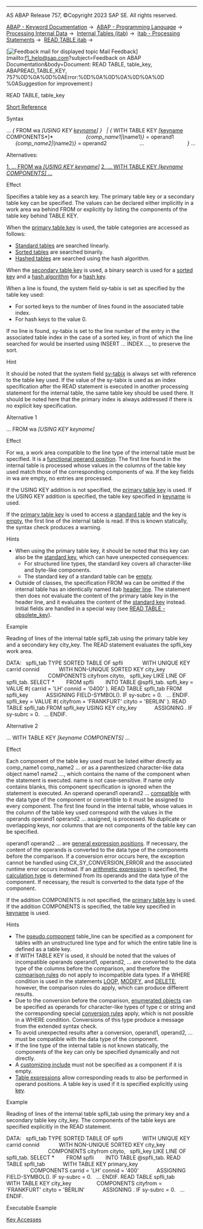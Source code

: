   

* * *

AS ABAP Release 757, ©Copyright 2023 SAP SE. All rights reserved.

[ABAP - Keyword Documentation](javascript:call_link\('abenabap.htm'\)) →  [ABAP - Programming Language](javascript:call_link\('abenabap_reference.htm'\)) →  [Processing Internal Data](javascript:call_link\('abenabap_data_working.htm'\)) →  [Internal Tables (itab)](javascript:call_link\('abenitab.htm'\)) →  [itab - Processing Statements](javascript:call_link\('abentable_processing_statements.htm'\)) →  [READ TABLE itab](javascript:call_link\('abapread_table.htm'\)) → 

 [![](Mail.gif?object=Mail.gif&sap-language=EN "Feedback mail for displayed topic") Mail Feedback](mailto:f1_help@sap.com?subject=Feedback on ABAP Documentation&body=Document: READ TABLE, table_key, ABAPREAD_TABLE_KEY, 757%0D%0A%0D%0AError:%0D%0A%0D%0A%0D%0A%0D
%0ASuggestion for improvement:)

READ TABLE, table\_key

[Short Reference](javascript:call_link\('abapread_table_itab_shortref.htm'\))

Syntax

... *{* FROM wa *\[*USING KEY [keyname](javascript:call_link\('abenkeyname.htm'\))*\]* *}*
  *|* *{* WITH TABLE KEY *\[*[keyname](javascript:call_link\('abenkeyname.htm'\)) COMPONENTS*\]*
                     *{*comp\_name1*|*(name1)*}* = operand1
                     *{*comp\_name2*|*(name2)*}* = operand2
                     ...                             *}* ...

Alternatives:

[1\. ... FROM wa *\[*USING KEY keyname*\]*](#!ABAP_ALTERNATIVE_1@1@)
[2\. ... WITH TABLE KEY *\[*keyname COMPONENTS*\]* ...](#!ABAP_ALTERNATIVE_2@2@)

Effect

Specifies a table key as a search key. The primary table key or a secondary table key can be specified. The values can be declared either implicitly in a work area wa behind FROM or explicitly by listing the components of the table key behind TABLE KEY.

When the [primary table key](javascript:call_link\('abenprimary_table_key_glosry.htm'\) "Glossary Entry") is used, the table categories are accessed as follows:

-   [Standard tables](javascript:call_link\('abenstandard_table_glosry.htm'\) "Glossary Entry") are searched linearly.
-   [Sorted tables](javascript:call_link\('abensorted_table_glosry.htm'\) "Glossary Entry") are searched binarily.
-   [Hashed tables](javascript:call_link\('abenhashed_table_glosry.htm'\) "Glossary Entry") are searched using the hash algorithm.

When the [secondary table key](javascript:call_link\('abensecondary_table_key_glosry.htm'\) "Glossary Entry") is used, a binary search is used for a [sorted key](javascript:call_link\('abensorted_key_glosry.htm'\) "Glossary Entry") and a [hash algorithm](javascript:call_link\('abenhash_algorithm_glosry.htm'\) "Glossary Entry") for a [hash key](javascript:call_link\('abenhash_key_glosry.htm'\) "Glossary Entry").

When a line is found, the system field sy-tabix is set as specified by the table key used:

-   For sorted keys to the number of lines found in the associated table index.
-   For hash keys to the value 0.

If no line is found, sy-tabix is set to the line number of the entry in the associated table index in the case of a sorted key, in front of which the line searched for would be inserted using INSERT ... INDEX ..., to preserve the sort.

Hint

It should be noted that the system field [sy-tabix](javascript:call_link\('abapread_table.htm'\)) is always set with reference to the table key used. If the value of the sy-tabix is used as an index specification after the READ statement is executed in another processing statement for the internal table, the same table key should be used there. It should be noted here that the primary index is always addressed if there is no explicit key specification.

Alternative 1   

... FROM wa *\[*USING KEY keyname*\]*

Effect

For wa, a work area compatible to the line type of the internal table must be specified. It is a [functional operand position](javascript:call_link\('abenfunctional_position_glosry.htm'\) "Glossary Entry"). The first line found in the internal table is processed whose values in the columns of the table key used match those of the corresponding components of wa. If the key fields in wa are empty, no entries are processed.

If the USING KEY addition is not specified, the [primary table key](javascript:call_link\('abenprimary_table_key_glosry.htm'\) "Glossary Entry") is used. If the USING KEY addition is specified, the table key specified in [keyname](javascript:call_link\('abenkeyname.htm'\)) is used.

If the [primary table key](javascript:call_link\('abenprimary_key_glosry.htm'\) "Glossary Entry") is used to access a [standard table](javascript:call_link\('abenstandard_table_glosry.htm'\) "Glossary Entry") and the key is [empty](javascript:call_link\('abenitab_empty_key.htm'\)), the first line of the internal table is read. If this is known statically, the syntax check produces a warning.

Hints

-   When using the primary table key, it should be noted that this key can also be the [standard key](javascript:call_link\('abenstandard_key_glosry.htm'\) "Glossary Entry"), which can have unexpected consequences:
    -   For structured line types, the standard key covers all character-like and byte-like components.
    -   The standard key of a standard table can be [empty](javascript:call_link\('abenitab_empty_key.htm'\)).
-   Outside of classes, the specification FROM wa can be omitted if the internal table has an identically named itab [header line](javascript:call_link\('abenheader_line_glosry.htm'\) "Glossary Entry"). The statement then does not evaluate the content of the primary table key in the header line, and it evaluates the content of the [standard key](javascript:call_link\('abenstandard_key_glosry.htm'\) "Glossary Entry") instead. Initial fields are handled in a special way (see [READ TABLE - obsolete\_key](javascript:call_link\('abapread_table_obsolet.htm'\))).

Example

Reading of lines of the internal table spfli\_tab using the primary table key and a secondary key city\_key. The READ statement evaluates the spfli\_key work area.

DATA:
  spfli\_tab TYPE SORTED TABLE OF spfli
            WITH UNIQUE KEY carrid connid
            WITH NON-UNIQUE SORTED KEY city\_key
                            COMPONENTS cityfrom cityto,
  spfli\_key LIKE LINE OF spfli\_tab.
SELECT \*
       FROM spfli
       INTO TABLE @spfli\_tab.
spfli\_key = VALUE #( carrid = 'LH' connid = '0400' ).
READ TABLE spfli\_tab FROM spfli\_key
           ASSIGNING FIELD-SYMBOL(<spfli>).
IF sy-subrc = 0.
  ...
ENDIF.
spfli\_key = VALUE #( cityfrom = 'FRANKFURT' cityto = 'BERLIN' ).
READ TABLE spfli\_tab FROM spfli\_key USING KEY city\_key
           ASSIGNING <spfli>.
IF sy-subrc = 0.
  ...
ENDIF.

Alternative 2   

... WITH TABLE KEY *\[*keyname COMPONENTS*\]* ...

Effect

Each component of the table key used must be listed either directly as comp\_name1 comp\_name2 ... or as a parenthesized character-like data object name1 name2 ..., which contains the name of the component when the statement is executed. name is not case-sensitive. If name only contains blanks, this component specification is ignored when the statement is executed. An operand operand1 operand2 ... [compatible](javascript:call_link\('abencompatible_glosry.htm'\) "Glossary Entry") with the data type of the component or convertible to it must be assigned to every component. The first line found in the internal table, whose values in the column of the table key used correspond with the values in the operands operand1 operand2 ... assigned, is processed. No duplicate or overlapping keys, nor columns that are not components of the table key can be specified.

operand1 operand2 ... are [general expression positions](javascript:call_link\('abengeneral_expr_position_glosry.htm'\) "Glossary Entry"). If necessary, the content of the operands is converted to the data type of the components before the comparison. If a conversion error occurs here, the exception cannot be handled using CX\_SY\_CONVERSION\_ERROR and the associated runtime error occurs instead. If an [arithmetic expression](javascript:call_link\('abenarithmetic_expression_glosry.htm'\) "Glossary Entry") is specified, the [calculation type](javascript:call_link\('abencalculation_type_glosry.htm'\) "Glossary Entry") is determined from its operands and the data type of the component. If necessary, the result is converted to the data type of the component.

If the addition COMPONENTS is not specified, the [primary table key](javascript:call_link\('abenprimary_table_key_glosry.htm'\) "Glossary Entry") is used. If the addition COMPONENTS is specified, the table key specified in [keyname](javascript:call_link\('abenkeyname.htm'\)) is used.

Hints

-   The [pseudo component](javascript:call_link\('abenpseudo_component_glosry.htm'\) "Glossary Entry") table\_line can be specified as a component for tables with an unstructured line type and for which the entire table line is defined as a table key.
-   If WITH TABLE KEY is used, it should be noted that the values of incompatible operands operand1, operand2, ... are converted to the data type of the columns before the comparison, and therefore the [comparison rules](javascript:call_link\('abenlogexp_rules.htm'\)) do not apply to incompatible data types. If a WHERE condition is used in the statements [LOOP](javascript:call_link\('abaploop_at_itab_cond.htm'\)), [MODIFY](javascript:call_link\('abapmodify_itab_multiple.htm'\)), and [DELETE](javascript:call_link\('abapdelete_itab_lines.htm'\)), however, the comparison rules do apply, which can produce different results.
-   Due to the conversion before the comparison, [enumerated objects](javascript:call_link\('abenenumerated_object_glosry.htm'\) "Glossary Entry") can be specified as operands for character-like types of type c or string and the corresponding special [conversion rules](javascript:call_link\('abenconversion_enumerated.htm'\)) apply, which is not possible in a WHERE condition. Conversions of this type produce a message from the extended syntax check.
-   To avoid unexpected results after a conversion, operand1, operand2, ... must be compatible with the data type of the component.
-   If the line type of the internal table is not known statically, the components of the key can only be specified dynamically and not directly.
-   A [customizing include](javascript:call_link\('abencustomizing_include_glosry.htm'\) "Glossary Entry") must not be specified as a component if it is empty.
-   [Table expressions](javascript:call_link\('abentable_expression_glosry.htm'\) "Glossary Entry") allow corresponding reads to also be performed in operand positions. A table key is used if it is specified explicitly using [key](javascript:call_link\('abentable_exp_itab_line.htm'\)).

Example

Reading of lines of the internal table spfli\_tab using the primary key and a secondary table key city\_key. The components of the table keys are specified explicitly in the READ statement.

DATA:
  spfli\_tab TYPE SORTED TABLE OF spfli
            WITH UNIQUE KEY carrid connid
            WITH NON-UNIQUE SORTED KEY city\_key
                            COMPONENTS cityfrom cityto,
  spfli\_key LIKE LINE OF spfli\_tab.
SELECT \*
       FROM spfli
       INTO TABLE @spfli\_tab.
READ TABLE spfli\_tab
           WITH TABLE KEY primary\_key
                COMPONENTS carrid = 'LH' connid = '400'
           ASSIGNING FIELD-SYMBOL(<spfli>).
IF sy-subrc = 0.
  ...
ENDIF.
READ TABLE spfli\_tab
           WITH TABLE KEY city\_key
                COMPONENTS cityfrom = 'FRANKFURT' cityto = 'BERLIN'
           ASSIGNING <spfli>.
IF sy-subrc = 0.
  ...
ENDIF.

Executable Example

[Key Accesses](javascript:call_link\('abenread_itab_using_key_abexa.htm'\))